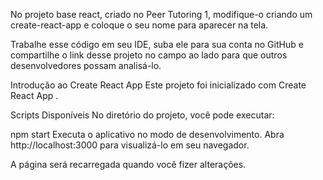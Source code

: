 No projeto base react, criado no Peer Tutoring 1, modifique-o criando um create-react-app e coloque o seu nome para aparecer na tela.

Trabalhe esse código em seu IDE, suba ele para sua conta no GitHub e compartilhe o link desse projeto no campo ao lado para que outros desenvolvedores possam analisá-lo.

Introdução ao Create React App
Este projeto foi inicializado com Create React App .

Scripts Disponíveis
No diretório do projeto, você pode executar:

npm start
Executa o aplicativo no modo de desenvolvimento.
Abra http://localhost:3000 para visualizá-lo em seu navegador.

A página será recarregada quando você fizer alterações.

